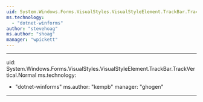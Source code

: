 ```yaml
---
uid: System.Windows.Forms.VisualStyles.VisualStyleElement.TrackBar.TrackVertical
ms.technology: 
  - "dotnet-winforms"
author: "stevehoag"
ms.author: "shoag"
manager: "wpickett"
---
```


---
uid: System.Windows.Forms.VisualStyles.VisualStyleElement.TrackBar.TrackVertical.Normal
ms.technology: 
  - "dotnet-winforms"
ms.author: "kempb"
manager: "ghogen"
---
